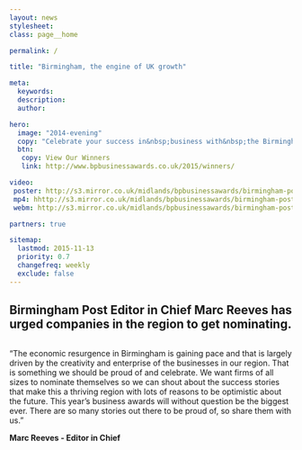 ```yaml
---
layout: news
stylesheet:
class: page__home

permalink: /

title: "Birmingham, the engine of UK growth"

meta:
  keywords:
  description:
  author:

hero:
  image: "2014-evening"
  copy: "Celebrate your success in&nbsp;business with&nbsp;the Birmingham&nbsp;Post"
  btn:
   copy: View Our Winners
   link: http://www.bpbusinessawards.co.uk/2015/winners/

video:
 poster: http://s3.mirror.co.uk/midlands/bpbusinessawards/birmingham-post-business-awards-2014.jpg
 mp4: hhttp://s3.mirror.co.uk/midlands/bpbusinessawards/birmingham-post-business-awards-2014.mp4
 webm: http://s3.mirror.co.uk/midlands/bpbusinessawards/birmingham-post-business-awards-2014.webm

partners: true

sitemap:
  lastmod: 2015-11-13
  priority: 0.7
  changefreq: weekly
  exclude: false
---
```


## Birmingham Post Editor in Chief Marc Reeves has urged companies in the region to get nominating.

<img class="alignright sizemedium image" src="{{ site.media }}/judges/judge_marc-reeves.jpg" alt="">

&ldquo;The economic resurgence in Birmingham is gaining pace and that is largely driven by the creativity and enterprise of the businesses in our region. That is something we should be proud of and celebrate.
We want firms of all sizes to nominate themselves so we can shout about the success stories that make this a thriving region with lots of reasons to be optimistic about the future.
This year&rsquo;s business awards will without question be the biggest ever. There are so many stories out there to be proud of, so share them with us.&rdquo;

**Marc Reeves - Editor in Chief**

